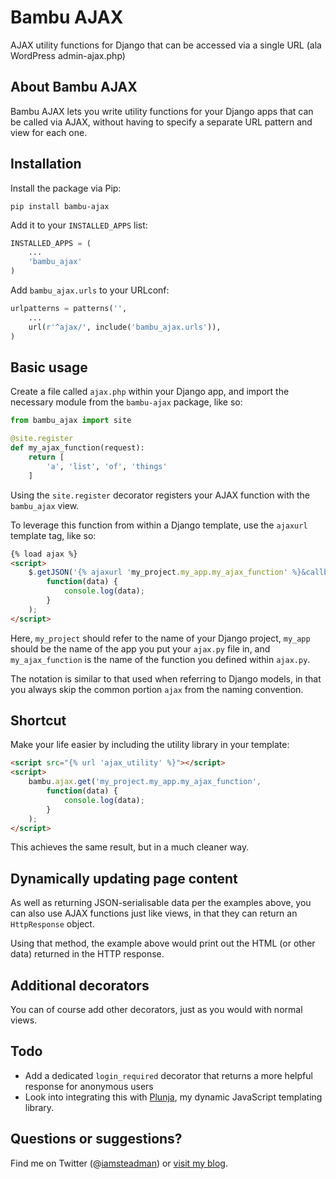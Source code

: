 # Bambu AJAX

AJAX utility functions for Django that can be accessed via a single URL
(ala WordPress admin-ajax.php)

## About Bambu AJAX

Bambu AJAX lets you write utility functions for your Django apps that
can be called via AJAX, without having to specify a separate URL pattern
and view for each one.

## Installation

Install the package via Pip:

```
pip install bambu-ajax
```

Add it to your `INSTALLED_APPS` list:

```python
INSTALLED_APPS = (
    ...
    'bambu_ajax'
)
```

Add `bambu_ajax.urls` to your URLconf:

```python
urlpatterns = patterns('',
    ...
    url(r'^ajax/', include('bambu_ajax.urls')),
)
```

## Basic usage

Create a file called `ajax.php` within your Django app, and import the
necessary module from the `bambu-ajax` package, like so:

```python
from bambu_ajax import site

@site.register
def my_ajax_function(request):
    return [
        'a', 'list', 'of', 'things'
    ]
```

Using the `site.register` decorator registers your AJAX function with
the `bambu_ajax` view.

To leverage this function from within a Django template, use the `ajaxurl`
template tag, like so:

```html
{% load ajax %}
<script>
    $.getJSON('{% ajaxurl 'my_project.my_app.my_ajax_function' %}&callback=?',
        function(data) {
            console.log(data);
        }
    );
</script>
```

Here, `my_project` should refer to the name of your Django project, `my_app`
should be the name of the app you put your `ajax.py` file in, and
`my_ajax_function` is the name of the function you defined within `ajax.py`.

The notation is similar to that used when referring to Django models, in that
you always skip the common portion `ajax` from the naming convention.

## Shortcut

Make your life easier by including the utility library in your template:

```html
<script src="{% url 'ajax_utility' %}"></script>
<script>
    bambu.ajax.get('my_project.my_app.my_ajax_function',
        function(data) {
            console.log(data);
        }
    );
</script>
```

This achieves the same result, but in a much cleaner way.

## Dynamically updating page content

As well as returning JSON-serialisable data per the examples above, you can
also use AJAX functions just like views, in that they can return an
`HttpResponse` object.

Using that method, the example above would print out the HTML (or other
data) returned in the HTTP response.

## Additional decorators

You can of course add other decorators, just as you would with normal views.

## Todo

* Add a dedicated `login_required` decorator that returns a more helpful
response for anonymous users
* Look into integrating this with [Plunja](http://iamsteadman.github.io/plunja/),
my dynamic JavaScript templating library.

## Questions or suggestions?

Find me on Twitter (@[iamsteadman](https://twitter.com/iamsteadman))
or [visit my blog](http://steadman.io/).
